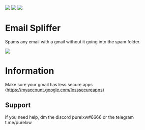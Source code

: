 ![](https://img.shields.io/github/watchers/purelxw/email-spliffer?style=social) ![](https://img.shields.io/github/stars/purelxw/email-spliffer?style=social) ![](https://img.shields.io/github/forks/purelxw/email-spliffer?style=social)

# Email Spliffer
Spams any email with a gmail without it going into the spam folder.

![](https://cdn.discordapp.com/attachments/631162287968747550/795105390344929300/unknown.png)

# Information
Make sure your gmail has less secure apps (https://myaccount.google.com/lesssecureapps)

## Support
If you need help, dm the discord purelxw#6666 or the telegram t.me/purelxw
